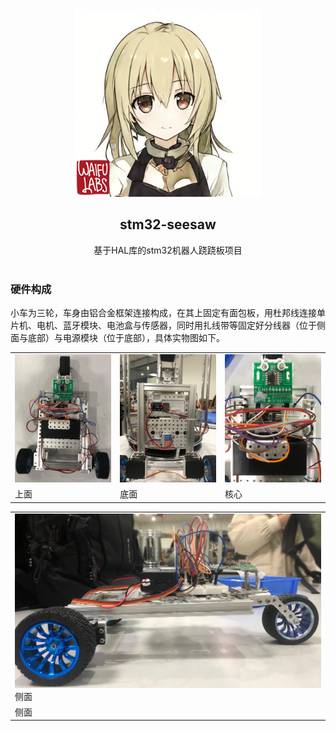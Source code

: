 <div align="center">
  <img src="imgs/head.png" width = "300" height = "300" alt="KanbanMusume"><br>
  <h2>stm32-seesaw</h2>
  基于HAL库的stm32机器人跷跷板项目<br><br>
</div>

### 硬件构成
小车为三轮，车身由铝合金框架连接构成，在其上固定有面包板，用杜邦线连接单片机、电机、蓝牙模块、电池盒与传感器，同时用扎线带等固定好分线器（位于侧面与底部）与电源模块（位于底部），具体实物图如下。

<table>
	<tr>
		<td><img src="imgs/car_above.jpg"></td>
		<td><img src="imgs/car_below.jpg"></td>
        <td><img src="imgs/car_core.jpg"></td>
	</tr>
    <tr>
		<td>上面</td>
		<td>底面</td>
        <td>核心</td>
	</tr>
</table>
<table>
	<tr>
		<td><img src="imgs/car_side.jpg">侧面</td>
	</tr>
    <tr>
		<td>侧面</td>
	</tr>
</table>

